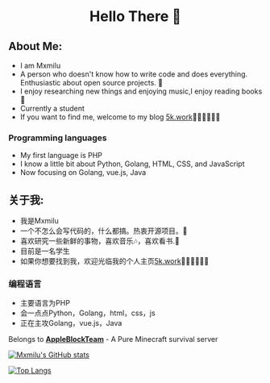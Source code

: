 <h1 align="center"> Hello There 👋 </h1>

## About Me: 
* I am Mxmilu
* A person who doesn't know how to write code and does everything. Enthusiastic about open source projects. 🤔
* I enjoy researching new things and enjoying music,I enjoy reading books 📖
* Currently a student
* If you want to find me, welcome to my blog [5k.work](https://5k.work)🎊🎊🎊🎊🎊🎊

### Programming languages
* My first language is PHP
* I know a little bit about Python, Golang, HTML, CSS, and JavaScript
* Now focusing on Golang, vue.js, Java

## 关于我: 
* 我是Mxmilu
* 一个不怎么会写代码的，什么都搞。热衷开源项目。🤔
* 喜欢研究一些新鲜的事物，喜欢音乐🎶，喜欢看书.📖
* 目前是一名学生
* 如果你想要找到我，欢迎光临我的个人主页[5k.work](https://5k.work)🎊🎊🎊🎊🎊🎊

### 编程语言
* 主要语言为PHP
* 会一点点Python，Golang，html，css，js
* 正在主攻Golang，vue.js，Java 

Belongs to **[AppleBlockTeam](https://github.com/AppleBlockteam)** - A Pure Minecraft survival server  

[![Mxmilu's GitHub stats](https://github-readme-stats.vercel.app/api?username=Mxmilu666&show_icons=true&show=reviews,discussions_started,discussions_answered,prs_merged,prs_merged_percentage)](https://github.com/anuraghazra/github-readme-stats)

[![Top Langs](https://github-readme-stats.vercel.app/api/top-langs/?username=Mxmilu666&layout=donut)](https://github.com/anuraghazra/github-readme-stats)

